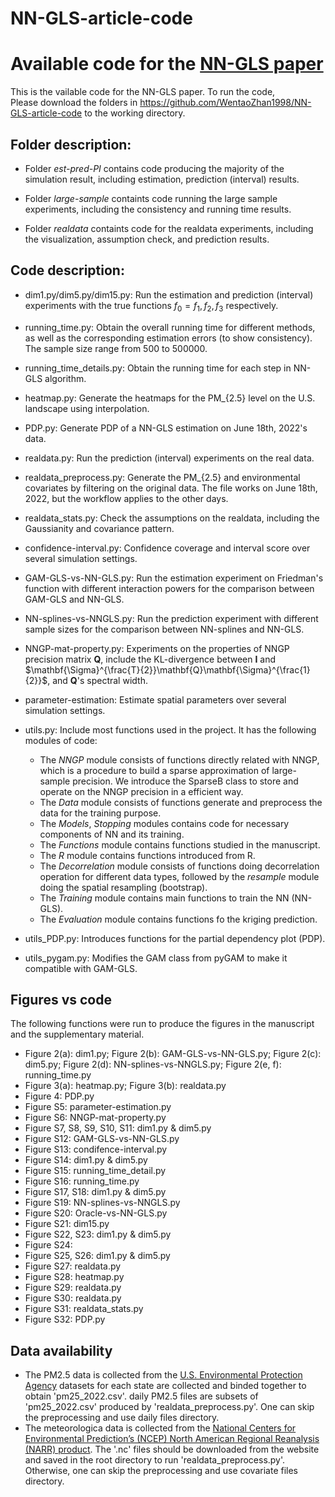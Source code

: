 # NN-GLS-article-code
Available code for the [NN-GLS paper](https://arxiv.org/pdf/2304.09157.pdf)
=======
This is the vailable code for the NN-GLS paper. To run the code, \
Please download the folders in https://github.com/WentaoZhan1998/NN-GLS-article-code to the working directory.

## Folder description:
* Folder *est-pred-PI* contains code producing the majority of the simulation result,
including estimation, prediction (interval) results.

* Folder *large-sample* containts code running the large sample experiments, including the consistency 
and running time results.

* Folder *realdata* containts code for the realdata experiments, including the visualization, assumption check, 
and prediction results.

## Code description:
* dim1.py/dim5.py/dim15.py: Run the estimation and prediction (interval) experiments with the true functions 
$f_0 = f_1, f_2, f_3$ respectively.

* running_time.py: Obtain the overall running time for different methods, as well as the corresponding 
estimation errors (to show consistency). The sample size range from 500 to 500000.
* running_time_details.py: Obtain the running time for each step in NN-GLS algorithm.

* heatmap.py: Generate the heatmaps for the PM_{2.5} level on the U.S. landscape using interpolation.
* PDP.py: Generate PDP of a NN-GLS estimation on June 18th, 2022's data.
* realdata.py: Run the prediction (interval) experiments on the real data.
* realdata_preprocess.py: Generate the PM_{2.5} and environmental covariates by filtering on the original data.
The file works on June 18th, 2022, but the workflow applies to the other days.
* realdata_stats.py: Check the assumptions on the realdata, including the Gaussianity and covariance pattern.

* confidence-interval.py: Confidence coverage and interval score over several simulation settings.
* GAM-GLS-vs-NN-GLS.py: Run the estimation experiment on Friedman's function with different interaction powers for the 
comparison between GAM-GLS and NN-GLS.
* NN-splines-vs-NNGLS.py: Run the prediction experiment with different sample sizes for the comparison between NN-splines 
and NN-GLS.
* NNGP-mat-property.py: Experiments on the properties of NNGP precision matrix $\mathbf{Q}$, include the KL-divergence between $\mathbf{I}$ and 
$\mathbf{\Sigma}^{\frac{T}{2}}\mathbf{Q}\mathbf{\Sigma}^{\frac{1}{2}}$, and $\mathbf{Q}$'s spectral width.
* parameter-estimation: Estimate spatial parameters over several simulation settings.
* utils.py: Include most functions used in the project. It has the following modules of code:
  + The *NNGP* module consists of functions directly related with NNGP, which is a procedure to build a sparse approximation of large-sample precision.
We introduce the SparseB class to store and operate on the NNGP precision in a efficient way.
  + The *Data* module consists of functions generate and preprocess the data for the training purpose.
  + The *Models*, *Stopping* modules contains code for necessary components of NN and its training.
  + The *Functions* module contains functions studied in the manuscript.
  + The *R* module contains functions introduced from R.
  + The *Decorrelation* module consists of functions doing decorrelation operation for different data types, 
  followed by the *resample* module doing the spatial resampling (bootstrap).
  + The *Training* module contains main functions to train the NN (NN-GLS).
  + The *Evaluation* module contains functions fo the kriging prediction.

* utils_PDP.py: Introduces functions for the partial dependency plot (PDP).
* utils_pygam.py: Modifies the GAM class from pyGAM to make it compatible with GAM-GLS.

## Figures vs code
The following functions were run to produce the figures in the manuscript and the supplementary material.
* Figure 2(a): dim1.py; Figure 2(b): GAM-GLS-vs-NN-GLS.py; Figure 2(c): dim5.py; Figure 2(d): NN-splines-vs-NNGLS.py; 
Figure 2(e, f): running_time.py
* Figure 3(a): heatmap.py; Figure 3(b): realdata.py
* Figure 4: PDP.py
* Figure S5: parameter-estimation.py
* Figure S6: NNGP-mat-property.py
* Figure S7, S8, S9, S10, S11: dim1.py & dim5.py 
* Figure S12: GAM-GLS-vs-NN-GLS.py
* Figure S13: condifence-interval.py
* Figure S14: dim1.py & dim5.py 
* Figure S15: running_time_detail.py
* Figure S16: running_time.py
* Figure S17, S18: dim1.py & dim5.py 
* Figure S19: NN-splines-vs-NNGLS.py
* Figure S20: Oracle-vs-NN-GLS.py
* Figure S21: dim15.py
* Figure S22, S23: dim1.py & dim5.py
* Figure S24: 
* Figure S25, S26: dim1.py & dim5.py 
* Figure S27: realdata.py
* Figure S28: heatmap.py
* Figure S29: realdata.py
* Figure S30: realdata.py
* Figure S31: realdata_stats.py
* Figure S32: PDP.py

## Data availability
* The PM2.5 data is collected from the [U.S. Environmental Protection Agency](https://www.epa.gov/outdoor-air-quality-data/download-daily-data)
datasets for each state are collected and binded together to obtain 'pm25_2022.csv'. daily PM2.5 files are subsets of 'pm25_2022.csv' produced by
'realdata_preprocess.py'. One can skip the preprocessing and use daily files directory. 
* The meteorologica data is collected from the [National Centers for Environmental Prediction’s (NCEP) North American
Regional Reanalysis (NARR) product](https://psl.noaa.gov/data/gridded/data.narr.html). The '.nc' files should be downloaded from the website 
and saved in the root directory to run 'realdata_preprocess.py'. Otherwise, one can skip the preprocessing and use covariate files directory. 

